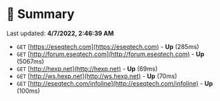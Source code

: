 # 📖 Summary
Last updated: **4/7/2022, 2:46:39 AM**

- `GET` [https://eseqtech.com](https://eseqtech.com) - **Up** (285ms)
- `GET` [http://forum.eseqtech.com](http://forum.eseqtech.com) - **Up** (5067ms)
- `GET` [http://hexp.net](http://hexp.net) - **Up** (69ms)
- `GET` [http://ws.hexp.net](http://ws.hexp.net) - **Up** (70ms)
- `GET` [http://eseqtech.com/infoline](http://eseqtech.com/infoline) - **Up** (100ms)
